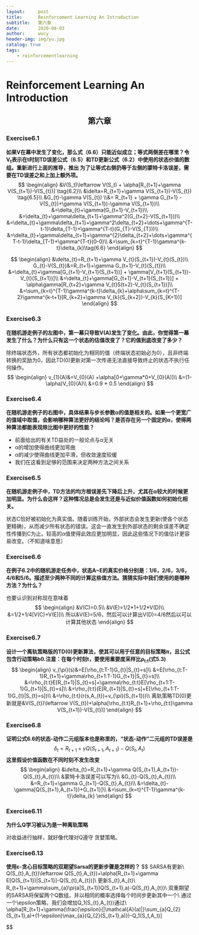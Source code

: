 ```yaml
---
layout:     post
title:      Reinforcement Learning An Introduction
subtitle:   第六章
date:       2020-08-03
author:     wucy
header-img: img/yu.jpg
catalog: true
tags:
    - reinforcementlearning
---
```



# Reinforcement Learning An Introduction

## <center>第六章</center>

### Exercise6.1

**如果V在幕中发生了变化，那么式（6.6）只能近似成立；等式两侧差在哪里？令V<sub>t</sub>表示在t时刻TD误差公式（6.5）和TD更新公式（6.2）中使用的状态价值的数组。重新进行上面的推导，推出 为了让等式右侧扔等于左侧的蒙特卡洛误差，需要在TD误差之和上加上额外项。**
$$
\begin{align}
&V(S_t)\leftarrow V(S_t) + \alpha[R_{t+1}+\gamma V(S_{t+1})-V(S_{t})] \tag{6.2}\\
&\delta=R_{t+1}+\gamma V(S_{t+1})-V(S_{t}) \tag{6.5}\\
&G_{t}-\gamma V(S_{t}) \\&= R_{t+1} + \gamma G_{t+1} -V(S_{t})+\gamma V(S_{t+1})-\gamma V(S_{t+1})\\
&=\delta_{t}+\gamma(G_{t+1}-V_{t+1})\\
&=\delta_{t}+\gamma\delta_{t+1}+\gamma^2(G_{t+2}-V(S_{t+1}))\\
&=\delta_{t}+\gamma\delta_{t+1}+\gamma^2\delta_{t+2}+\dots+\gamma^{T-t-1}\delta_{T-1}+\gamma^{T-t}(G_{T}-V(S_{T}))\\
&=\delta_{t}+\gamma\delta_{t+1}+\gamma^{2}\delta_{t+2}+\dots+\gamma^{T-t-1}\delta_{T-1}+\gamma^{T-t}(0-0)\\
&=\sum_{k=t}^{T-1}\gamma^{k-t}\delta_{k}\tag{6.6}
\end{align}
$$

$$
\begin{align}
&\delta_{t}=R_{t+1}+\gamma V_{t}(S_{t+1})-V_{t}(S_{t})\\
G_{t}-V(S_{t})&=R_{t+1}+\gamma G_{t+1}-V_{t}(S_{t})\\
&=\delta_{t}+\gamma[G_{t+1}-V_{t+1}(S_{t+1})] + \gamma[V_{t+1}(S_{t+1})-V_{t}(S_{t+1})]\\
&=\delta_{t}+\gamma[G_{t+1}-V_{t+1}(S_{t+1})] + \alpha\gamma[R_{t+2}+\gamma V_{t}S(t+2)-V_{t}(S_{t+1})]\\
&=\sum_{k=t}^{T-1}\gamma^{k-t}\delta_{k}+\alpha\sum_{k=t}^{T-2}\gamma^{k-t+1}[R_{k+2}+\gamma V_{k}(S_{k+2})-V_{k}(S_{K+1})]
\end{align}
$$

### Exercise6.3

**在随机游走例子的左图中，第一幕只导致V(A)发生了变化。由此，你觉得第一幕发生了什么？为什么只有这一个状态的估值改变了？它的值到底改变了多少？**

除终端状态外，所有状态都初始化为相同的值（终端状态初始必为0），且非终端转换的奖励为0，因此TD(0)更新对第一次传递无法直接导致终止的状态不执行任何操作。
$$
\begin{align}
v_{1}(A)&=V_{0}(A) +\alpha[0+\gamma*0+V_{0}(A)]\\
&=(1-\alpha)V_{0}(A)\\
&=0.9 * 0.5
\end{align}
$$

### Exercise6.4

**在随机游走例子的右图中，具体结果与步长参数&alpha;的值是相关的。如果一个更宽广的值域中取值，会影响哪种算法更好的结论吗？是否存在另一个固定的&alpha;，使得两种算法都能表现除比图中更好的性能？**

* 前面给出的有关TD益处的一般论点与&alpha;无关
* &alpha;的增加使得曲线更加弯曲
* &alpha;的减少使得曲线更加平滑，但收敛速度较缓
* 我们在这看到足够的范围来决定两种方法之间关系

### Exercise6.5

**在随机游走例子中，TD方法的均方根误差先下降后上升，尤其在&alpha;较大的时候更加明显。为什么会这样？这种情况总是会发生还是与近似价值函数如何初始化相关。**

状态C恰好被初始化为真实值。随着训练开始，外部状态会发生更新(使各个状态更精确)，从而减少所有状态的错误。这会一直发生到外部状态的剩余误差不确定性传播到C为止。较高的&alpha;值使得此效应更加明显，因此这些情况下的值估计更容易改变。（不知道啥意思）

### Exercise6.6

**在例子6.2中的随机游走任务中，状态A~E的真实价格分别是：1/6，2/6，3/6，4/6和5/6。描述至少两种不同的计算这些值方法。猜猜实际中我们使用的是哪种方法？为什么？**

也要认识到对称现在意味着
$$
\begin{align}
&V(C)=0.5\\
&V(E)=1/2*1+1/2*V(D)\\
&=1/2+1/4[V(C)+V(E)]\\
所以&V(E)=5/6，然后可以计算出V(D)=4/6然后以可以计算其他状态
\end{align}
$$

### Exercise6.7

**设计一个离轨策略版的TD(0)更新算法，使其可以用于任意的目标策略&pi;，且公式包含行动策略b<sub></sub>0</sub>.注意：在每个时刻t，要使用重要度采样比&rho;<sub>t:t</sub>(式5.3)**
$$
\begin{align}
v_{\pi}(s)&=E[\rho_{t:T-1}G_{t}|S_{t}=s]\\
&=E[\rho_{t:T-1}R_{t+1}+\gamma\rho_{t+1:T-1}G_{t+1}|S_{t}=s]\\
&=\rho_{t:t}E[R_{t+1}|S_{t}=s]+\gamma\rho_{t:t}E[\rho_{t+1:T-1}G_{t+1}|S_{t}=s]\\
&=\rho_{t:t}(E[R_{t+1}|S_{t}=s]+E[\rho_{t+1:T-1}G_{t}|S_{t}=s])\\
&=\rho_{t:t}(r(s,A_{t})+v_{\pi}(S_{t+1}))\\
离轨策略TD(0)更新就是&V(S_{t})\leftarrow V(S_{t})+\alpha[\rho_{t:t}R_{t+1}+\rho_{t:t}\gamma V(S_{t+1})-V(S_{t})]
\end{align}
$$

### Exercise6.8

**证明公式6.6的状态-动作二元组版本也是称里的，“状态-动作”二元组的TD误差是**
$$
\delta_{t}=R_{t+1}+\gamma Q(S_{t+1},A_{t+1})-Q(S_{t},A_{t})
$$
**这里假设价值函数在不同时刻不发生改变**
$$
\begin{align}
&\delta_{t}=R_{t+1}+\gamma Q(S_{t+1},A_{t+1})-Q(S_{t},A_{t})\\
&蒙特卡洛误差可以写为\\
&G_{t}-Q(S_{t},A_{t})\\
&=R_{t+1}+\gamma G_{t+1}-Q(S_{t},A_{t})\\
&=\delta_{t}-\gamma[Q(S_{t+1},A_{t+1})+G_{t+1}]\\
&=\sum_{k=t}^{T-1}\gamma^{k-t}\delta_{k}
\end{align}
$$

### Exercise6.11

**为什么Q学习被认为是一种离轨策略**

对收益进行抽样，就好像代理对Q遵守 贪婪策略。

### Exercise6.13

**使用&epsilon;-贪心目标策略的双期望Sarsa的更新步骤是怎样的？**
$$
SARSA有更新\\
Q(S_{t},A_{t})\leftarrow Q(S_{t},A_{t})+\alpha[R_{t+1}+\gamma E[Q(S_{t+1})|S_{t+1}]-Q(S_{t},A_{t})]\\
更新S_{t},A_{t}\\
R_{t+1}+\gamma\sum_{a}\pi(a|S_{t+1})Q(S_{t+1},a)-Q(S_{t},A_{t})\\
双重期望的SARSA将保留两个Q数组，并以相同的概率选择每个时间步更新其中一个\\
通过一个\epsilon策略，我们会增加Q_1(S_{t},A_{t})通过\\
\alpha[R_{t+1}+\gamma(\frac{\epsilon}{|\mathcal{A}(a)|}\sum_{a}Q_{2}(S_{t+1},a)+(1-\epsilon)\max_{a}\{Q_{2}(S_{t+1},a)\})-Q_1(S_t,A_t)]
$$

